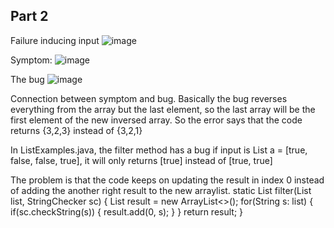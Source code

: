 ## Part 2
Failure inducing input
![image](https://user-images.githubusercontent.com/114331111/195963695-2ff18788-b6cb-47e4-a1a7-df5a9385c41f.png)

Symptom:
![image](https://user-images.githubusercontent.com/114331111/195963711-0e88c71f-8920-4b33-b6d2-f386bb915ab6.png)

The bug
![image](https://user-images.githubusercontent.com/114331111/195963812-00c4d44d-902a-4e07-92f9-a504473c0cf5.png)

Connection between symptom and bug. Basically the bug reverses everything from the array but the last element, so the last array will be the first element of the new inversed array. So the error says that the code returns {3,2,3} instead of {3,2,1}



In ListExamples.java, the filter method has a bug
if input is List<String> a = [true, false, false, true], it will only returns [true] instead of [true, true]

The problem is that the code keeps on updating the result in index 0 instead of adding the another right result to the new arraylist. 
static List<String> filter(List<String> list, StringChecker sc) {
    List<String> result = new ArrayList<>();
    for(String s: list) {
      if(sc.checkString(s)) {
        result.add(0, s);
      }
    }
    return result;
  }

